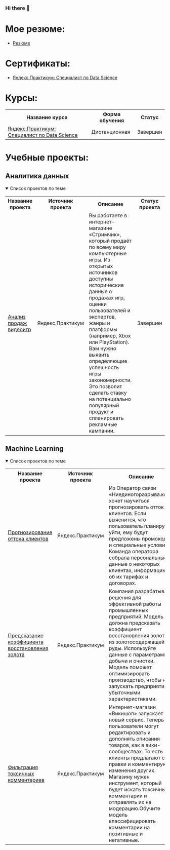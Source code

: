 ### Hi there 👋

<!--
**AndryZhuravkov/AndryZhuravkov** is a ✨ _special_ ✨ repository because its `README.md` (this file) appears on your GitHub profile.

Here are some ideas to get you started:

- 🔭 I’m currently working on ...
- 🌱 I’m currently learning ...
- 👯 I’m looking to collaborate on ...
- 🤔 I’m looking for help with ...
- 💬 Ask me about ...
- 📫 How to reach me: ...
- 😄 Pronouns: ...
- ⚡ Fun fact: ...
-->

# Мое резюме:
- [Резюме](https://github.com/AndryZhuravkov/AndryZhuravkov/blob/main/Журавков%20Андрей.pdf)

# Сертификаты:
 - [Яндекс.Практикум: Специалист по Data Science](https://github.com/AndryZhuravkov/AndryZhuravkov/blob/main/Журавков%20Андрей%20Андреевич_20232DS00963.pdf)


# Курсы:
<table>
<tr>
  <th>Название курса</th>
  <th>Форма обучения</th>
  <th>Статус</th>
<tr>
  <td><a href = "https://practicum.yandex.ru/data-scientist/">Яндекс.Практикум: Специалист по Data Science</a></td>
  <td>Дистанционная</td>
  <td>Завершен</td>
</table>


# Учебные проекты:
## Аналитика данных
<details open>
  <summary>Список проектов по теме</summary>
<table>
<tr>
  <th>Название проекта</th>
  <th>Источник проекта</th>
  <th>Описание</th>
  <th>Статус проекта</th>
</tr> 

<tr>
    <td><a href = "https://github.com/AndryZhuravkov/games">Анализ продаж видеоигр</a></td>
  <td>Яндекс.Практикум</td>
  <td>Вы работаете в интернет-магазине «Стримчик», который продаёт по всему миру компьютерные игры. Из открытых источников доступны исторические данные о продажах игр, оценки пользователей и экспертов, жанры и платформы (например, Xbox или PlayStation). Вам нужно выявить определяющие успешность игры закономерности. Это позволит сделать ставку на потенциально популярный продукт и спланировать рекламные кампании.</td>
  <td>Завершен</td>
</tr>
</table>
</details>

## Machine Learning
<details open>
  <summary>Список проектов по теме</summary>
<table>
<tr>
  <th>Название проекта</th>
  <th>Источник проекта</th>
  <th>Описание</th>
  <th>Статус проекта</th>
</tr> 
  
<tr>
  <td><a href = "https://github.com/AndryZhuravkov/prediction_of_customer_churn">Прогнозирование оттока клиентов</a></td>
  <td>Яндекс.Практикум</td>
  <td>Из Оператор связи «Ниединогоразрыва.ком» хочет научиться прогнозировать отток клиентов. Если выяснится, что пользователь планирует уйти, ему будут предложены промокоды и специальные условия. Команда оператора собрала персональные данные о некоторых клиентах, информацию об их тарифах и договорах.</td>
  <td>Завершен</td>
</tr>



<tr>
    <td><a href = "https://github.com/AndryZhuravkov/recovery_of_gold_from_ore">Предсказание коэффициента восстановления золота</a></td>
  <td>Яндекс.Практикум</td>
  <td> Компания разрабатывает решения для эффективной работы промышленных предприятий. 
Модель должна предсказать коэффициент восстановления золота из золотосодержащей руды. Используйте данные с параметрами добычи и очистки. Модель поможет оптимизировать производство, чтобы не запускать предприятие с убыточными характеристиками.</td>
  <td>Завершен</td>
</tr>

<tr>
    <td><a href = "https://github.com/AndryZhuravkov/nlp">Фильтрация токсичных комментериев</a></td>
  <td>Яндекс.Практикум</td>
  <td>Интернет-магазин «Викишоп» запускает новый сервис. Теперь пользователи могут редактировать и дополнять описания товаров, как в вики-сообществах. То есть клиенты предлагают свои правки и комментируют изменения других. Магазину нужен инструмент, который будет искать токсичные комментарии и отправлять их на модерацию.Обучите модель классифицировать комментарии на позитивные и негативные.</td>
  <td>Завершен</td>
</tr>
</table>
</details>
